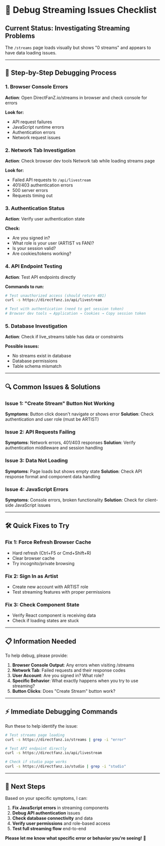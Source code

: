 # 🔧 Debug Streaming Issues Checklist

## Current Status: Investigating Streaming Problems

The `/streams` page loads visually but shows "0 streams" and appears to have data loading issues.

---

## 🧪 **Step-by-Step Debugging Process**

### **1. Browser Console Errors**
**Action**: Open DirectFanZ.io/streams in browser and check console for errors

**Look for:**
- API request failures
- JavaScript runtime errors
- Authentication errors
- Network request issues

### **2. Network Tab Investigation**
**Action**: Check browser dev tools Network tab while loading streams page

**Look for:**
- Failed API requests to `/api/livestream`
- 401/403 authentication errors
- 500 server errors
- Requests timing out

### **3. Authentication Status**
**Action**: Verify user authentication state

**Check:**
- Are you signed in?
- What role is your user (ARTIST vs FAN)?
- Is your session valid?
- Are cookies/tokens working?

### **4. API Endpoint Testing**
**Action**: Test API endpoints directly

**Commands to run:**
```bash
# Test unauthorized access (should return 401)
curl -s https://directfanz.io/api/livestream

# Test with authentication (need to get session token)
# Browser dev tools → Application → Cookies → Copy session token
```

### **5. Database Investigation**
**Action**: Check if live_streams table has data or constraints

**Possible issues:**
- No streams exist in database
- Database permissions
- Table schema mismatch

---

## 🔍 **Common Issues & Solutions**

### **Issue 1: "Create Stream" Button Not Working**
**Symptoms**: Button click doesn't navigate or shows error
**Solution**: Check authentication and user role (must be ARTIST)

### **Issue 2: API Requests Failing**
**Symptoms**: Network errors, 401/403 responses
**Solution**: Verify authentication middleware and session handling

### **Issue 3: Data Not Loading**
**Symptoms**: Page loads but shows empty state
**Solution**: Check API response format and component data handling

### **Issue 4: JavaScript Errors**
**Symptoms**: Console errors, broken functionality
**Solution**: Check for client-side JavaScript issues

---

## 🛠️ **Quick Fixes to Try**

### **Fix 1: Force Refresh Browser Cache**
- Hard refresh (Ctrl+F5 or Cmd+Shift+R)
- Clear browser cache
- Try incognito/private browsing

### **Fix 2: Sign In as Artist**
- Create new account with ARTIST role
- Test streaming features with proper permissions

### **Fix 3: Check Component State**
- Verify React component is receiving data
- Check if loading states are stuck

---

## 📋 **Information Needed**

To help debug, please provide:

1. **Browser Console Output**: Any errors when visiting /streams
2. **Network Tab**: Failed requests and their response codes
3. **User Account**: Are you signed in? What role?
4. **Specific Behavior**: What exactly happens when you try to use streaming?
5. **Button Clicks**: Does "Create Stream" button work?

---

## ⚡ **Immediate Debugging Commands**

Run these to help identify the issue:

```bash
# Test streams page loading
curl -s https://directfanz.io/streams | grep -i "error"

# Test API endpoint directly  
curl -s https://directfanz.io/api/livestream

# Check if studio page works
curl -s https://directfanz.io/studio | grep -i "studio"
```

---

## 🎯 **Next Steps**

Based on your specific symptoms, I can:

1. **Fix JavaScript errors** in streaming components
2. **Debug API authentication** issues
3. **Check database connectivity** and data
4. **Verify user permissions** and role-based access
5. **Test full streaming flow** end-to-end

**Please let me know what specific error or behavior you're seeing!** 🔧